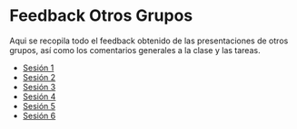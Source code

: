 # Feedback Otros Grupos

Aqui se recopila todo el feedback obtenido de las presentaciones de otros grupos, así como los comentarios generales a la clase y las tareas.

- [Sesión 1](./sesion1.md) <br />
- [Sesión 2](./sesion2.md) <br />
- [Sesión 3](./sesion3.md) <br />
- [Sesión 4](./sesion4.md) <br />
- [Sesión 5](./sesion5.md) <br />
- [Sesión 6](./sesion6.md) <br />
